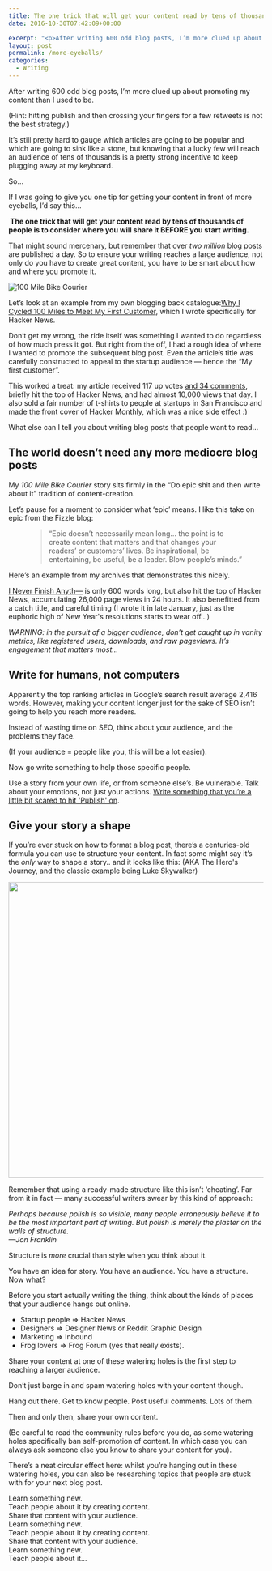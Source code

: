 ```yaml
---
title: The one trick that will get your content read by tens of thousands of people
date: 2016-10-30T07:42:09+00:00

excerpt: "<p>After writing 600 odd blog posts, I’m more clued up about promoting my content than I used to be. Here's what I've learnt about creating and sharing content.</p>"
layout: post
permalink: /more-eyeballs/
categories:
  - Writing
---
```

After writing 600 odd blog posts, I’m more clued up about promoting my content than I used to be.

(Hint: hitting publish and then crossing your fingers for a few retweets is not the best strategy.)

It’s still pretty hard to gauge which articles are going to be popular and which are going to sink like a stone, but knowing that a lucky few will reach an audience of tens of thousands is a pretty strong incentive to keep plugging away at my keyboard.

So…

If I was going to give you one tip for getting your content in front of more eyeballs, I’d say this…

<strong>&nbsp;The one trick that will get your content read by tens of thousands of people is to consider where you will share it BEFORE you start writing.</strong>

That might sound mercenary, but remember that over <em>two million</em> blog posts are published a day. So to ensure your writing reaches a large audience, not only do you have to create great content, you have to be smart about how and where you promote it.

<img src="/media/hacker-montly-100-mile-bike-courier.png" alt="100 Mile Bike Courier" class="w5" />

Let’s look at an example from my own blogging back catalogue:<a href="http://cyclelove.cc/2012/11/why-i-cycled-a-hundred-miles-to-meet-my-first-customer/">Why I Cycled 100 Miles to Meet My First Customer</a>, which I wrote specifically for Hacker News.

Don’t get my wrong, the ride itself was something I wanted to do regardless of how much press it got. But right from the off, I had a rough idea of where I wanted to promote the subsequent blog post. Even the article’s title was carefully constructed to appeal to the startup audience — hence the “My first customer”.

This worked a treat: my article received 117 up votes <a href="https://news.ycombinator.com/item?id=4796755">and 34 comments</a>, briefly hit the top of Hacker News, and had almost 10,000 views that day. I also sold a fair number of t-shirts to people at startups in San Francisco and made the front cover of Hacker Monthly, which was a nice side effect :)

What else can I tell you about writing blog posts that people want to read…</p>

<h2>The world doesn’t need any more mediocre blog posts</h2>

My <em>100 Mile Bike Courier</em> story sits firmly in the “Do epic shit and then write about it” tradition of content-creation.&nbsp;

Let’s pause for a moment to consider what ‘epic’ means. I like this take on epic from the Fizzle blog:

<figure>

<blockquote>
<span>&#8220;</span>Epic doesn’t necessarily mean long… the point is to create content that matters and that changes your readers’ or customers’ lives. Be inspirational, be entertaining, be useful, be a leader. Blow people’s minds.<span>&#8221;</span>
</blockquote>

</figure>

Here’s an example from my archives that demonstrates this nicely.

<a href="http://greig.cc/i-never-finish-anyth">I Never Finish Anyth—</a> is only 600 words long, but also hit the top of Hacker News, accumulating 26,000 page views in 24 hours. It also benefitted from a catch title, and careful timing (I wrote it in late January, just as the euphoric high of New Year's resolutions starts to wear off...)

<em>WARNING: in the pursuit of a bigger audience, don’t get caught up in vanity metrics, like registered users, downloads, and raw pageviews. It’s engagement that matters most…</em>

<h2>Write for humans, not computers</h2>

Apparently the top ranking articles in Google’s search result average 2,416 words. However, making your content longer just for the sake of SEO isn’t going to help you reach more readers.

Instead of wasting time on SEO, think about your audience, and the problems they face.

(If your audience = people like you, this will be a lot easier).

Now go write something to help those specific people.

Use a story from your own life, or from someone else’s. Be vulnerable. Talk about your emotions, not just your actions. <a href="http://greig.cc/the-unspoken-d-word-depression">Write something that you’re a little bit scared to hit 'Publish' on</a>.

<h2>Give your story a shape</h2>

If you’re ever stuck on how to format a blog post, there’s a centuries-old formula you can use to structure your content. In fact some might say it’s the <em>only</em> way to shape a story.. and it looks like this: (AKA The Hero's Journey, and the classic example being Luke Skywalker)

<img src="/media/shape_of_stories.png" alt="" width="1000" height="585" class="alignnone size-large wp-image-1816" />

Remember that using a ready-made structure like this isn’t ‘cheating’. Far from it in fact — many successful writers swear by this kind of approach:

<em>Perhaps because polish is so visible, many people erroneously believe it to be the most important part of writing. But polish is merely the plaster on the walls of structure.<br />—Jon Franklin</em>

Structure is <em>more</em> crucial than style when you think about it.

You have an idea for story. You have an audience. You have a structure. Now what?

Before you start actually writing the thing, think about the kinds of places that your audience hangs out online.

<ul dir="ltr"><li>Startup people =&gt; Hacker News</li><li>Designers =&gt; Designer News or Reddit Graphic Design</li><li>Marketing =&gt; Inbound</li><li>Frog lovers =&gt; Frog Forum (yes that really exists).</li></ul>

Share your content at one of these watering holes is the first step to reaching a larger audience.&nbsp;

<span id="cke_bm_181E" style="display:none">&nbsp;</span>Don’t just barge in and spam watering holes with your content though.

Hang out there. Get to know people. Post useful comments. Lots of them.

Then and only then, share your own content.

(Be careful to read the community rules before you do, as some watering holes specifically ban self-promotion of content. In which case you can always ask someone else you know to share your content for you).

There’s a neat circular effect here: whilst you’re hanging out in these watering holes, you can also be researching topics that people are stuck with for your next blog post.

Learn something new.<br />Teach people about it by creating content.<br />Share that content with your audience.<br />Learn something new.<br />Teach people about it by creating content.<br />Share that content with your audience.<br />Learn something new.<br />Teach people about it…